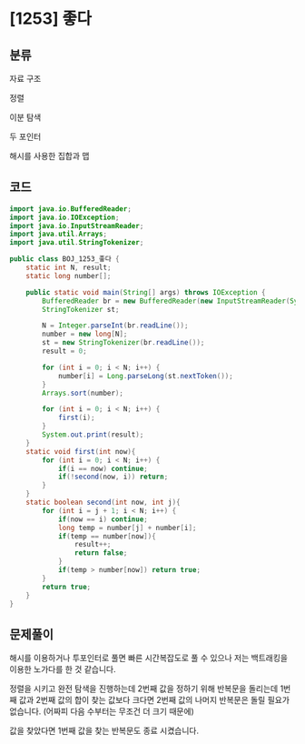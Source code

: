 # [1253] 좋다

## 분류

자료 구조

정렬

이분 탐색

두 포인터

해시를 사용한 집합과 맵

## 코드
```java
import java.io.BufferedReader;
import java.io.IOException;
import java.io.InputStreamReader;
import java.util.Arrays;
import java.util.StringTokenizer;

public class BOJ_1253_좋다 {
    static int N, result;
    static long number[];

    public static void main(String[] args) throws IOException {
        BufferedReader br = new BufferedReader(new InputStreamReader(System.in));
        StringTokenizer st;

        N = Integer.parseInt(br.readLine());
        number = new long[N];
        st = new StringTokenizer(br.readLine());
        result = 0;

        for (int i = 0; i < N; i++) {
            number[i] = Long.parseLong(st.nextToken());
        }
        Arrays.sort(number);

        for (int i = 0; i < N; i++) {
            first(i);
        }
        System.out.print(result);
    }
    static void first(int now){
        for (int i = 0; i < N; i++) {
            if(i == now) continue;
            if(!second(now, i)) return;
        }
    }
    static boolean second(int now, int j){
        for (int i = j + 1; i < N; i++) {
            if(now == i) continue;
            long temp = number[j] + number[i];
            if(temp == number[now]){
                result++;
                return false;
            }
            if(temp > number[now]) return true;
        }
        return true;
    }
}

```

## 문제풀이

해시를 이용하거나 투포인터로 풀면 빠른 시간복잡도로 풀 수 있으나 저는 백트래킹을 이용한 노가다를 한 것 같습니다.

정렬을 시키고 완전 탐색을 진행하는데 2번째 값을 정하기 위해 반복문을 돌리는데 1번째 값과 2번째 값의 합이 찾는 값보다 크다면 2번째 값의 나머지 반복문은 돌릴 필요가 없습니다. (어짜피 다음 수부터는 무조건 더 크기 때문에)

값을 찾았다면 1번째 값을 찾는 반복문도 종료 시켰습니다. 